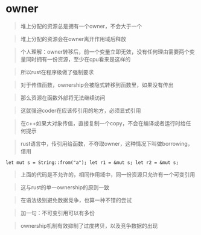 # owner

> 堆上分配的资源总是拥有一个owner，不会大于一个

> 堆上分配的资源会在owner离开作用域后释放

> 个人理解：owner转移后，前一个变量立即无效，没有任何理由需要两个变量同时拥有一份资源，至少在cpu看来是这样的

> 所以rust在程序级做了强制要求

> 对于传值函数，ownership会被隐式转移到函数里，如果没有传出

> 那么资源在函数外部将无法继续访问

> 这就强迫coder在应该传引用的地方，必须显式引用

> 在c++如果大对象传值，直接复制一个copy，不会在编译或者运行时给任何提示

> rust语言中，传引用给函数，不夺取owner，这种情况下叫做borrowing，借用

`let mut s = String::from("a");
let r1 = &mut s;
let r2 = &mut s;`

> 上面的代码是不允许的，相同作用域中，同一份资源只允许有一个可变引用

> 这与rust的单一ownership的原则一致

> 在语法级别避免数据竞争，也算一种不错的尝试

> 加一句：不可变引用可以有多份

> ownership机制有效抑制了过度拷贝，以及竞争数据的出现
